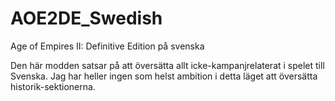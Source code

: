# AOE2DE_Swedish
Age of Empires II: Definitive Edition på svenska

Den här modden satsar på att översätta allt icke-kampanjrelaterat i spelet till Svenska. Jag har heller ingen som helst ambition i detta läget att översätta historik-sektionerna.